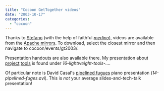 ```yaml
---
title: "Cocoon GetTogether videos"
date: "2003-10-17"
categories: 
  - "cocoon"
---
```


Thanks to [Stefano](http://www.betaversion.org/~stefano/linotype/) (with the help of faithful _[merlino](http://marc.theaimsgroup.com/?l=xml-cocoon-dev&m=106622290509062&w=2)_), videos are available from the [Apache mirrors](http://www.apache.org/mirrors/). To download, select the closest mirror and then navigate to cocoon/events/gt2003/.

Presentation handouts are also available there. My presentation about [project](http://codeconsult.ch/bertrand/archives/000105.html) [tools](http://www.orixo.com/events/gt2003/sessions.html#bertrand) is found under _16-lightweight-tools-..._.

Of particular note is David Casal's [pipelined fugues](http://www.orixo.com/events/gt2003/sessions.html#david) piano presentation (_14-pipelined-fuges.avi_). This is _not_ your average slides-and-tech-talk presentation!
